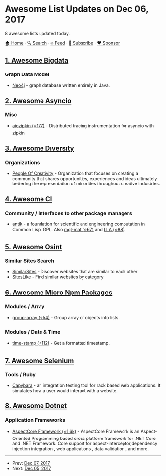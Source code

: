 # Awesome List Updates on Dec 06, 2017

8 awesome lists updated today.

[🏠 Home](/README.md) · [🔍 Search](https://www.trackawesomelist.com/search/) · [🔥 Feed](https://www.trackawesomelist.com/rss.xml) · [📮 Subscribe](https://trackawesomelist.us17.list-manage.com/subscribe?u=d2f0117aa829c83a63ec63c2f&id=36a103854c) · [❤️  Sponsor](https://github.com/sponsors/theowenyoung)



## [1. Awesome Bigdata](/content/newTendermint/awesome-bigdata/README.md)

### Graph Data Model

*   [Neo4j](https://neo4j.com/) - graph database written entirely in Java.

## [2. Awesome Asyncio](/content/timofurrer/awesome-asyncio/README.md)

### Misc

*   [aiozipkin (⭐177)](https://github.com/aio-libs/aiozipkin) - Distributed tracing instrumentation for asyncio with zipkin

## [3. Awesome Diversity](/content/folkswhocode/awesome-diversity/README.md)

### Organizations

*   [People Of Creativity](http://www.peopleofcreativity.xyz/) - Organization that focuses on creating a community that shares opportunities, experiences and ideas ultimately bettering the representation of minorities throughout creative industries.

## [4. Awesome Cl](/content/CodyReichert/awesome-cl/README.md)

### Community / Interfaces to other package managers

*   [antik](https://www.common-lisp.net/project/antik/) -  a foundation for scientific and engineering computation in Common Lisp. GPL. Also [mgl-mat (⭐67)](https://github.com/melisgl/mgl-mat) and [LLA (⭐88)](https://github.com/tpapp/lla).

## [5. Awesome Osint](/content/jivoi/awesome-osint/README.md)

### Similar Sites Search

*   [SimilarSites](http://www.similarsites.com) - Discover websites that are similar to each other
*   [SitesLike](http://www.siteslike.com) - Find similar websites by category

## [6. Awesome Micro Npm Packages](/content/parro-it/awesome-micro-npm-packages/README.md)

### Modules / Array

*   [group-array (⭐54)](https://github.com/doowb/group-array) - Group array of objects into lists.

### Modules / Date & Time

*   [time-stamp (⭐112)](https://github.com/jonschlinkert/time-stamp) - Get a formatted timestamp.

## [7. Awesome Selenium](/content/christian-bromann/awesome-selenium/README.md)

### Tools / Ruby

*   [Capybara](https://rubygems.org/gems/capybara) - an integration testing tool for rack based web applications. It simulates how a user would interact with a website.

## [8. Awesome Dotnet](/content/quozd/awesome-dotnet/README.md)

### Application Frameworks

*   [AspectCore Framework (⭐1.6k)](https://github.com/dotnetcore/AspectCore-Framework) - AspectCore Framework is an Aspect-Oriented Programming based cross platform framework for .NET Core and .NET Framework. Core support for aspect-interceptor,dependency injection integration , web applications , data validation , and more.

---

- Prev: [Dec 07, 2017](/content/2017/12/07/README.md)
- Next: [Dec 05, 2017](/content/2017/12/05/README.md)